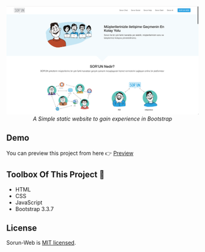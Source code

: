 <div align="center">

![alt-image](https://github.com/SafaElmali/Sorun-Web/blob/edff4a139e15b53409bd230521f0239817f475e1/images/index/SorunDemo2.png)
 <i>A Simple static website to gain experience in Bootstrap</i>
 
</div>

## Demo
<p>You can preview this project from here 👉 <a href="sorun-web.now.sh/" target="_blank">Preview</a>

## Toolbox Of This Project 🧰 

- HTML 
- CSS
- JavaScript
- Bootstrap 3.3.7

## License

Sorun-Web is [MIT licensed](./LICENSE).

